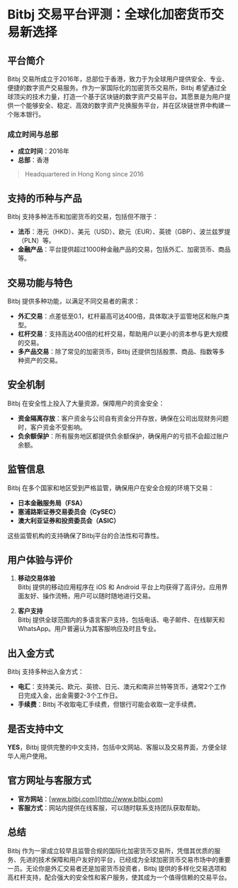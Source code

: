 # Bitbj 交易平台评测：全球化加密货币交易新选择

## 平台简介
Bitbj 交易所成立于2016年，总部位于香港，致力于为全球用户提供安全、专业、便捷的数字资产交易服务。作为一家国际化的加密货币交易所，Bitbj 希望通过全球顶尖的技术力量，打造一个基于区块链的数字资产交易平台。其愿景是为用户提供一个能够安全、稳定、高效的数字资产兑换服务平台，并在区块链世界中构建一个账本银行。

### 成立时间与总部
- **成立时间**：2016年
- **总部**：香港

> Headquartered in Hong Kong since 2016

## 支持的币种与产品
Bitbj 支持多种法币和加密货币的交易，包括但不限于：
- **法币**：港元（HKD）、美元（USD）、欧元（EUR）、英镑（GBP）、波兰兹罗提（PLN）等。
- **金融产品**：平台提供超过1000种金融产品的交易，包括外汇、加密货币、商品等。

## 交易功能与特色
Bitbj 提供多种功能，以满足不同交易者的需求：
- **外汇交易**：点差低至0.1，杠杆最高可达400倍，具体取决于监管地区和账户类型。
- **杠杆交易**：支持高达400倍的杠杆交易，帮助用户以更小的资本参与更大规模的交易。
- **多产品交易**：除了常见的加密货币，Bitbj 还提供包括股票、商品、指数等多种资产的交易。

## 安全机制
Bitbj 在安全性上投入了大量资源，保障用户的资金安全：
- **资金隔离存放**：客户资金与公司自有资金分开存放，确保在公司出现财务问题时，客户资金不受影响。
- **负余额保护**：所有服务地区都提供负余额保护，确保用户的亏损不会超过账户余额。

## 监管信息
Bitbj 在多个国家和地区受到严格监管，确保用户在安全合规的环境下交易：
- **日本金融服务局（FSA）**
- **塞浦路斯证券交易委员会（CySEC）**
- **澳大利亚证券和投资委员会（ASIC）**

这些监管机构的支持确保了Bitbj平台的合法性和可靠性。

## 用户体验与评价
1. **移动交易体验**  
   Bitbj 提供的移动应用程序在 iOS 和 Android 平台上均获得了高评分。应用界面友好、操作流畅，用户可以随时随地进行交易。

2. **客户支持**  
   Bitbj 提供全球范围内的多语言客户支持，包括电话、电子邮件、在线聊天和 WhatsApp。用户普遍认为其客服响应及时且专业。

## 出入金方式
Bitbj 支持多种出入金方式：
- **电汇**：支持美元、欧元、英镑、日元、澳元和南非兰特等货币，通常2个工作日完成入金，出金需要2-3个工作日。
- **手续费**：Bitbj 不收取电汇手续费，但银行可能会收取一定手续费。

## 是否支持中文
**YES**，Bitbj 提供完整的中文支持，包括中文网站、客服以及交易界面，方便全球华人用户使用。

## 官方网址与客服方式
- **官方网站**：[www.bitbj.com](http://www.bitbj.com)
- **客服方式**：网站内提供在线客服，可以随时联系支持团队获取帮助。

## 总结
Bitbj 作为一家成立较早且监管合规的国际化加密货币交易所，凭借其优质的服务、先进的技术保障和用户友好的平台，已经成为全球加密货币交易市场中的重要一员。无论你是外汇交易者还是加密货币投资者，Bitbj 提供的多样化交易选项和高杠杆支持，配合强大的安全性和客户服务，使其成为一个值得信赖的交易平台。
